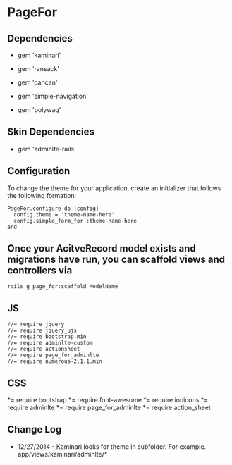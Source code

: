 # PageFor

## Dependencies

* gem 'kaminari'

* gem 'ransack'

* gem 'cancan'

* gem 'simple-navigation'

* gem 'polywag'

## Skin Dependencies

* gem 'adminlte-rails'


## Configuration

To change the theme for your application, create an initializer that follows the following formation:

    PageFor.configure do |config|
      config.theme = 'theme-name-here'
      config.simple_form_for :theme-name-here
    end


## Once your AcitveRecord model exists and migrations have run, you can scaffold views and controllers via

    rails g page_for:scaffold ModelName

## JS

    //= require jquery
    //= require jquery_ujs
    //= require bootstrap.min
    //= require adminlte-custom
    //= require actionsheet
    //= require page_for_adminlte
    //= require numerous-2.1.1.min


## CSS

   *= require bootstrap
   *= require font-awesome
   *= require ionicons
   *= require adminlte
   *= require page_for_adminlte
   *= require action_sheet

## Change Log

* 12/27/2014 - Kaminari looks for theme in subfolder.  For example.  app/views/kaminari/adminlte/*
